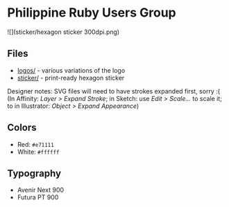 # Philippine Ruby Users Group

![](sticker/hexagon sticker 300dpi.png)

## Files

* [logos/](logos/) - various variations of the logo
* [sticker/](sticker/) - print-ready hexagon sticker

Designer notes: SVG files will need to have strokes expanded first, sorry :(
(In Affinity: *Layer > Expand Stroke*; in Sketch: use *Edit > Scale...* to scale it; to in Illustrator: *Object > Expand Appearance*)

## Colors

* Red: `#e71111`
* White: `#ffffff`

## Typography

* Avenir Next 900
* Futura PT 900

